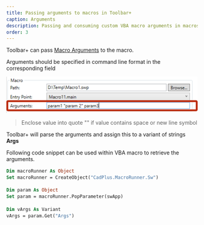 ```yaml
---
title: Passing arguments to macros in Toolbar+
caption: Arguments
description: Passing and consuming custom VBA macro arguments in macros hosted in Toolbar+
order: 3
---
```

Toolbar+ can pass [Macro Arguments](/macro-arguments/) to the macro.

Arguments should be specified in command line format in the corresponding field

![Macro arguments](macro-arguments.png)

> Enclose value into quote "" if value contains space or new line symbol

Toolbar+ will parse the arguments and assign this to a variant of strings **Args**

Following code snippet can be used within VBA macro to retrieve the arguments.

~~~ vb
Dim macroRunner As Object
Set macroRunner = CreateObject("CadPlus.MacroRunner.Sw")

Dim param As Object
Set param = macroRunner.PopParameter(swApp)
    
Dim vArgs As Variant
vArgs = param.Get("Args")
~~~